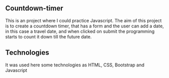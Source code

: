 ## Countdown-timer

<p align="left">
  This is an project where I could practice Javascript. The aim of this project is to create a countdown timer, that has a form and the user can add a 
  date, in this case a travel date, and when clicked on submit the programming starts to count it down till the future date.
</p>

## Technologies

<p>
  It was used here some technologies as HTML, CSS, Bootstrap and Javascript
</p>

